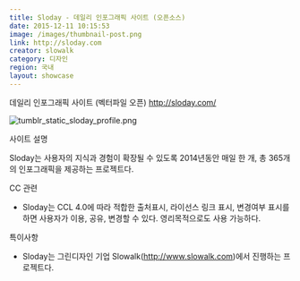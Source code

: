 ```yaml
---
title: Sloday - 데일리 인포그래픽 사이트 (오픈소스)
date: 2015-12-11 10:15:53
image: /images/thumbnail-post.png
link: http://sloday.com
creator: slowalk
category: 디자인
region: 국내
layout: showcase
---
```


데일리 인포그래픽 사이트 (벡터파일 오픈)  <http://sloday.com/>
     
![tumblr_static_sloday_profile.png](http://cckorea.org/xe/files/attach/images/396/412/807/tumblr_static_sloday_profile.png)

사이트 설명

Sloday는 사용자의 지식과 경험이 확장될 수 있도록 2014년동안 매일 한 개, 총 365개의 인포그래픽을 제공하는 프로젝트다.


CC 관련

- Sloday는 CCL 4.0에 따라 적합한 출처표시, 라이선스 링크 표시, 변경여부 표시를 하면 사용자가  이용, 공유, 변경할 수 있다. 영리목적으로도 사용 가능하다.


특이사항

- Sloday는 그린디자인 기업 Slowalk(http://www.slowalk.com)에서 진행하는 프로젝트다.
